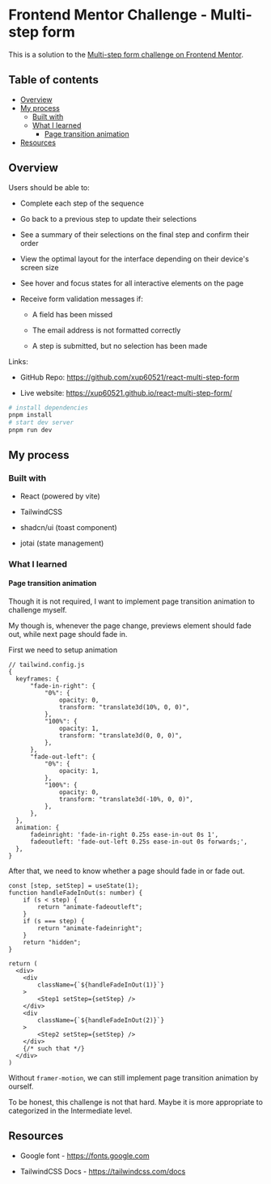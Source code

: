 # Frontend Mentor Challenge - Multi-step form

This is a solution to the [Multi-step form challenge on Frontend Mentor](https://www.frontendmentor.io/challenges/multistep-form-YVAnSdqQBJ "https://www.frontendmentor.io/challenges/multistep-form-YVAnSdqQBJ").

## Table of contents

- [Overview](#overview)
- [My process](#my-process)
    - [Built with](#built-with)
    - [What I learned](#what-i-learned)
        - [Page transition animation](#page-transition-animation)
- [Resources](#resources)

## Overview

Users should be able to:

- Complete each step of the sequence

- Go back to a previous step to update their selections

- See a summary of their selections on the final step and confirm their order

- View the optimal layout for the interface depending on their device's screen size

- See hover and focus states for all interactive elements on the page

- Receive form validation messages if:

   - A field has been missed

   - The email address is not formatted correctly

   - A step is submitted, but no selection has been made

Links:

- GitHub Repo: <https://github.com/xup60521/react-multi-step-form>

- Live website: <https://xup60521.github.io/react-multi-step-form/>

```bash
# install dependencies
pnpm install
# start dev server
pnpm run dev
```

## My process

### Built with

- React (powered by vite)

- TailwindCSS

- shadcn/ui (toast component)

- jotai (state management)

### What I learned

#### Page transition animation

Though it is not required, I want to implement page transition animation to challenge myself.

My though is, whenever the page change, previews element should fade out, while next page should fade in.

First we need to setup animation

```tsx
// tailwind.config.js
{
  keyframes: {
      "fade-in-right": {
          "0%": {
              opacity: 0,
              transform: "translate3d(10%, 0, 0)",
          },
          "100%": {
              opacity: 1,
              transform: "translate3d(0, 0, 0)",
          },
      },
      "fade-out-left": {
          "0%": {
              opacity: 1,
          },
          "100%": {
              opacity: 0,
              transform: "translate3d(-10%, 0, 0)",
          },
      },
  },
  animation: {
      fadeinright: 'fade-in-right 0.25s ease-in-out 0s 1',
      fadeoutleft: 'fade-out-left 0.25s ease-in-out 0s forwards;',
  },
}
```

After that, we need to know whether a page should fade in or fade out.

```tsx
const [step, setStep] = useState(1);
function handleFadeInOut(s: number) {
    if (s < step) {
        return "animate-fadeoutleft";
    }
    if (s === step) {
        return "animate-fadeinright";
    }
    return "hidden";
}

return (
  <div>
    <div
        className={`${handleFadeInOut(1)}`}
    >
        <Step1 setStep={setStep} />
    </div>
    <div
        className={`${handleFadeInOut(2)}`}
    >
        <Step2 setStep={setStep} />
    </div>
    {/* such that */}
  </div>
)
```

Without `framer-motion`, we can still implement page transition animation by ourself.

To be honest, this challenge is not that hard. Maybe it is more appropriate to categorized in the Intermediate level.

## Resources

- Google font - <https://fonts.google.com>

- TailwindCSS Docs - <https://tailwindcss.com/docs>